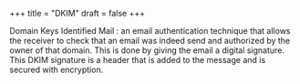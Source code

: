 +++
title = "DKIM"
draft = false
+++

Domain Keys Identified Mail
: an email authentication technique that allows the receiver to check that an email was indeed send and authorized by the owner of that domain. This is done by giving the email a digital signature. This DKIM signature is a header that is added to the message and is secured with encryption.
